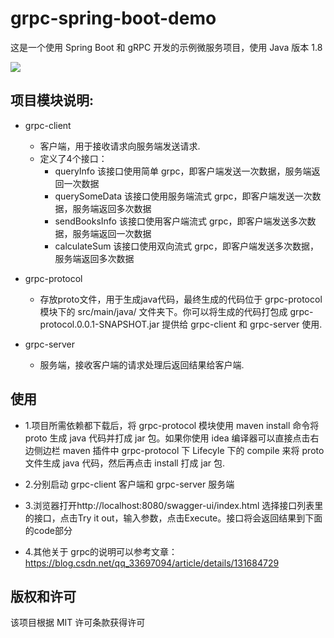# grpc-spring-boot-demo
这是一个使用 Spring Boot 和 gRPC 开发的示例微服务项目，使用 Java 版本 1.8

<img src="https://img.shields.io/badge/Language-Java-orange.svg">


## 项目模块说明:
- grpc-client
    - 客户端，用于接收请求向服务端发送请求.
    - 定义了4个接口：
		- queryInfo 	该接口使用简单 grpc，即客户端发送一次数据，服务端返回一次数据
		- querySomeData 该接口使用服务端流式 grpc，即客户端发送一次数据，服务端返回多次数据
		- sendBooksInfo 该接口使用客户端流式 grpc，即客户端发送多次数据，服务端返回一次数据
		- calculateSum  该接口使用双向流式 grpc，即客户端发送多次数据，服务端返回多次数据

- grpc-protocol
    - 存放proto文件，用于生成java代码，最终生成的代码位于 grpc-protocol模块下的 src/main/java/ 文件夹下。你可以将生成的代码打包成 grpc-protocol.0.0.1-SNAPSHOT.jar 提供给 grpc-client 和 grpc-server 使用.

- grpc-server
    - 服务端，接收客户端的请求处理后返回结果给客户端.


## 使用
- 1.项目所需依赖都下载后，将 grpc-protocol 模块使用 maven install 命令将 proto 生成 java 代码并打成 jar 包。如果你使用 idea 编译器可以直接点击右边侧边栏 maven 插件中 grpc-protocol 下 Lifecyle 下的 compile 来将 proto 文件生成 java 代码，然后再点击 install 打成 jar 包.

- 2.分别启动 grpc-client 客户端和 grpc-server 服务端

- 3.浏览器打开http://localhost:8080/swagger-ui/index.html 选择接口列表里的接口，点击Try it out，输入参数，点击Execute。接口将会返回结果到下面的code部分

- 4.其他关于 grpc的说明可以参考文章：https://blog.csdn.net/qq_33697094/article/details/131684729


## 版权和许可
该项目根据 MIT 许可条款获得许可

